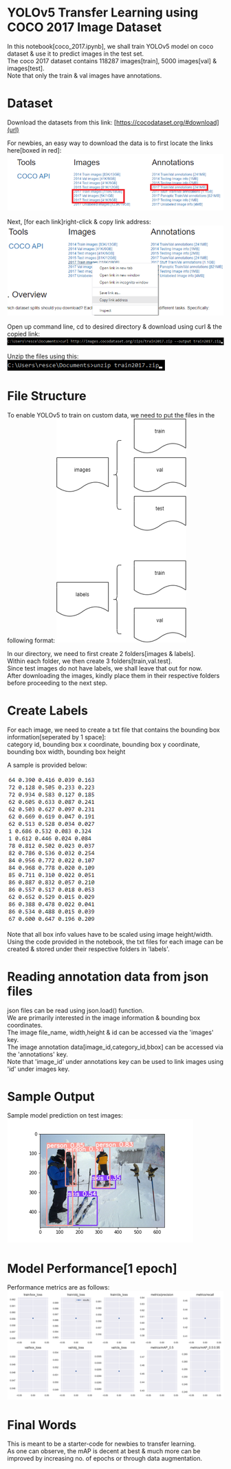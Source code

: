 # YOLOv5 Transfer Learning using COCO 2017 Image Dataset
In this notebook[coco_2017.ipynb], we shall train YOLOv5 model on coco dataset & use it to predict images in the test set. \
The coco 2017 dataset contains 118287 images[train], 5000 images[val] & images[test]. \
Note that only the train & val images have annotations. 

# Dataset
Download the datasets from this link: 
[https://cocodataset.org/#download](url)

For newbies, an easy way to download the data is to first locate the links here[boxed in red]: 
![alt text](https://github.com/kwquan/COCO_2017/blob/main/data_1.png)

Next, [for each link]right-click & copy link address:
![alt text](https://github.com/kwquan/COCO_2017/blob/main/data_2.png)

Open up command line, cd to desired directory & download using curl & the copied link:
![alt text](https://github.com/kwquan/COCO_2017/blob/main/data_3.png)

Unzip the files using this: \
![alt text](https://github.com/kwquan/COCO_2017/blob/main/data_4.png)

# File Structure
To enable YOLOv5 to train on custom data, we need to put the files in the following format:
![alt text](https://github.com/kwquan/COCO_2017/blob/main/files.png)

In our directory, we need to first create 2 folders[images & labels]. \
Within each folder, we then create 3 folders[train,val.test]. \
Since test images do not have labels, we shall leave that out for now. \
After downloading the images, kindly place them in their respective folders before proceeding to the next step. 

# Create Labels
For each image, we need to create a txt file that contains the bounding box information[seperated by 1 space]: \
category id, bounding box x coordinate, bounding box y coordinate, bounding box width, bounding box height 

A sample is provided below: 

![alt text](https://github.com/kwquan/COCO_2017/blob/main/sample_text.png)

Note that all box info values have to be scaled using image height/width. \
Using the code provided in the notebook, the txt files for each image can be created & stored under their respective folders in 'labels'. 

# Reading annotation data from json files
json files can be read using json.load() function. \
We are primarily interested in the image information & bounding box coordinates. \
The image file_name, width,height & id can be accessed via the 'images' key. \
The image annotation data[image_id,category_id,bbox] can be accessed via the 'annotations' key. \
Note that 'image_id' under annotations key can be used to link images using 'id' under images key. 

# Sample Output
Sample model prediction on test images:
![alt text](https://github.com/kwquan/COCO_2017/blob/main/sample.png)

# Model Performance[1 epoch]
Performance metrics are as follows:
![alt text](https://github.com/kwquan/COCO_2017/blob/main/results.png)

# Final Words
This is meant to be a starter-code for newbies to transfer learning. \
As one can observe, the mAP is decent at best & much more can be improved by increasing no. of epochs or through data augmentation. 
